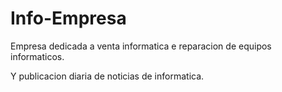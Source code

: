 # Info-Empresa

Empresa dedicada a venta informatica e reparacion de equipos informaticos.

Y publicacion diaria de noticias de informatica.
